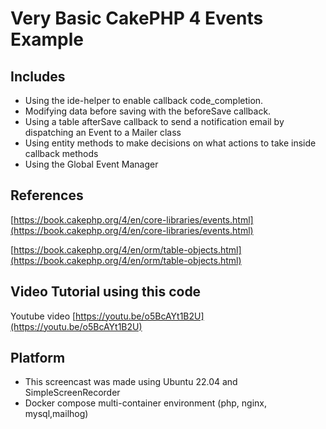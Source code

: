 # Very Basic CakePHP 4 Events Example

## Includes
- Using the ide-helper to enable callback code_completion. 
- Modifying data before saving with the beforeSave callback.
- Using a table afterSave callback to send a notification email by dispatching an Event to a Mailer class
- Using entity methods to make decisions on what actions to take inside callback methods
- Using the Global Event Manager


## References
[https://book.cakephp.org/4/en/core-libraries/events.html](https://book.cakephp.org/4/en/core-libraries/events.html)

[https://book.cakephp.org/4/en/orm/table-objects.html](https://book.cakephp.org/4/en/orm/table-objects.html)


## Video Tutorial using this code
Youtube video [https://youtu.be/o5BcAYt1B2U](https://youtu.be/o5BcAYt1B2U)


## Platform
- This screencast was made using Ubuntu 22.04 and SimpleScreenRecorder
- Docker compose multi-container environment (php, nginx, mysql,mailhog)
